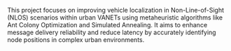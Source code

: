 This project focuses on improving vehicle localization in Non-Line-of-Sight (NLOS) scenarios within urban VANETs using metaheuristic algorithms like Ant Colony Optimization and Simulated Annealing. It aims to enhance message delivery reliability and reduce latency by accurately identifying node positions in complex urban environments.

